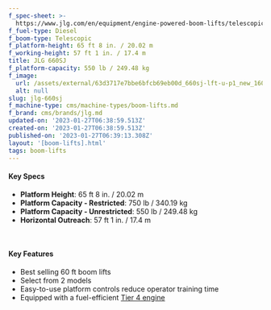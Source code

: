 ```yaml
---
f_spec-sheet: >-
  https://www.jlg.com/en/equipment/engine-powered-boom-lifts/telescopic/600-series/660sj
f_fuel-type: Diesel
f_boom-type: Telescopic
f_platform-height: 65 ft 8 in. / 20.02 m
f_working-height: 57 ft 1 in. / 17.4 m
title: JLG 660SJ
f_platform-capacity: 550 lb / 249.48 kg
f_image:
  url: /assets/external/63d3717e7bbe6bfcb69eb00d_660sj-lft-u-p1_new_1600x1200.jpeg
  alt: null
slug: jlg-660sj
f_machine-type: cms/machine-types/boom-lifts.md
f_brand: cms/brands/jlg.md
updated-on: '2023-01-27T06:38:59.513Z'
created-on: '2023-01-27T06:38:59.513Z'
published-on: '2023-01-27T06:39:13.308Z'
layout: '[boom-lifts].html'
tags: boom-lifts
---
```


#### Key Specs

*   **Platform Height**: 65 ft 8 in. / 20.02 m
*   **Platform Capacity - Restricted**: 750 lb / 340.19 kg
*   **Platform Capacity - Unrestricted**: 550 lb / 249.48 kg
*   **Horizontal Outreach**: 57 ft 1 in. / 17.4 m

‍

#### Key Features

*   Best selling 60 ft boom lifts
*   Select from 2 models
*   Easy-to-use platform controls reduce operator training time
*   Equipped with a fuel-efficient [Tier 4 engine](https://www.jlg.com/en/news-events/industry-news-and-trends/copy-of-emission-standards)

‍
